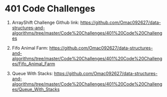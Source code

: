 # 401 Code Challenges

1. ArrayShift Challenge
 Github link: https://github.com/Omac092627/data-structures-and-algorithms/tree/master/Code%20Challenges/401%20Code%20Challenges

2. Fifo Animal Farm: https://github.com/Omac092627/data-structures-and-algorithms/tree/master/Code%20Challenges/401%20Code%20Challenges/Fifo_Animal_Farm

3. Queue With Stacks: https://github.com/Omac092627/data-structures-and-algorithms/tree/master/Code%20Challenges/401%20Code%20Challenges/Queue_With_Stacks